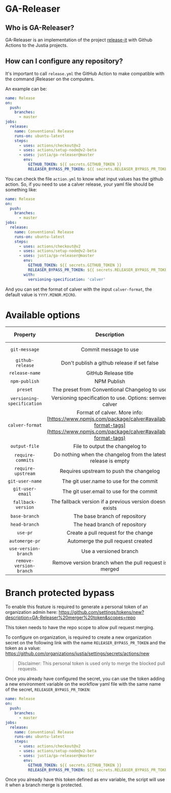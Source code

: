 # GA-Releaser

## Who is GA-Releaser?
GA-Releaser is an implementation of the project [release-it](https://github.com/release-it/release-it) with Github Actions to the Justia projects.

## How can I configure any repository?
It's important to call `release.yml` the GitHub Action to make compatible with the command jReleaser on the computers.

An example can be:
```yaml
name: Release
on:
  push:
    branches:
      - master
jobs:
  release:
    name: Conventional Release
    runs-on: ubuntu-latest
    steps:
      - uses: actions/checkout@v2
      - uses: actions/setup-node@v2-beta
      - uses: justia/ga-releaser@master
        env:
          GITHUB_TOKEN: ${{ secrets.GITHUB_TOKEN }}
          RELEASER_BYPASS_PR_TOKEN: ${{ secrets.RELEASER_BYPASS_PR_TOKEN }}
```

You can check the file `action.yml` to know what input values has the github action.
So, if you need to use a calver release, your yaml file should be something like:
```yaml
name: Release
on:
  push:
    branches:
      - master
jobs:
  release:
    name: Conventional Release
    runs-on: ubuntu-latest
    steps:
      - uses: actions/checkout@v2
      - uses: actions/setup-node@v2-beta
      - uses: justia/ga-releaser@master
        env:
          GITHUB_TOKEN: ${{ secrets.GITHUB_TOKEN }}
          RELEASER_BYPASS_PR_TOKEN: ${{ secrets.RELEASER_BYPASS_PR_TOKEN }}
        with:
          versioning-specification: 'calver'
```
And you can set the format of calver with the input `calver-format`, the default value is `YYYY.MINOR.MICRO`.


# Available options

|          Property          |                                                                      Description                                                                      |           Default          | Is required? |
|:--------------------------:|:-----------------------------------------------------------------------------------------------------------------------------------------------------:|:--------------------------:|:------------:|
|        `git-message`       |                                                                 Commit message to use                                                                 | chore(release): ${version} |       ❌      |
|      `github-release`      |                                                      Don't publish a github release if set false                                                      |            true            |       ❌      |
|       `release-name`       |                                                                  GitHub Release title                                                                 |     Release ${version}     |       ❌      |
|        `npm-publish`       |                                                                      NPM Publish                                                                      |            false           |       ❌      |
|          `preset`          |                                                     The preset from Conventional Changelog to use                                                     |           angular          |       ❌      |
| `versioning-specification` |                                                Versioning specification to use. Options: semver, calver                                               |           semver           |       ❌      |
|       `calver-format`      | Format of calver. More info: [https://www.npmjs.com/package/calver#available-format-tags](https://www.npmjs.com/package/calver#available-format-tags) |      YYYY.MINOR.MICRO      |       ❌      |
|        `output-file`       |                                                            File to output the changelog to                                                            |        CHANGELOG.md        |       ❌      |
|      `require-commits`     |                                             Do nothing when the changelog from the latest release is empty                                            |            true            |       ❌      |
|     `require-upstream`     |                                                        Requires upstream to push the changelog                                                        |            false           |       ❌      |
|       `git-user-name`      |                                                        The git user.name to use for the commit                                                        |                            |       ❌      |
|      `git-user-email`      |                                                        The git user.email to use for the commit                                                       |                            |       ❌      |
|     `fallback-version`     |                                               The fallback version if a previous version doesn't exists                                               |            0.0.0           |       ❌      |
|        `base-branch`       |                                                             The base branch of repository                                                             |           master           |       ❌      |
|        `head-branch`       |                                                             The head branch of repository                                                             |           develop          |       ❌      |
|          `use-pr`          |                                                          Create a pull request for the change                                                         |            true            |       ❌      |
|       `automerge-pr`       |                                                           Automerge the pull request created                                                          |            true            |       ❌      |
|    `use-version-branch`    |                                                                 Use a versioned branch                                                                |            true            |       ❌      |
|   `remove-version-branch`  |                                                 Remove version branch when the pull request is merged                                                 |            true            |       ❌      |

# Branch protected bypass
To enable this feature is required to generate a personal token of an organization admin here: https://github.com/settings/tokens/new?description=GA-Releaser%20merger%20token&scopes=repo

This token needs to have the repo scope to allow pull request merging.

To configure on organization, is required to create a new organization secret on the following link with the name `RELEASER_BYPASS_PR_TOKEN` and the token as a value:
https://github.com/organizations/justia/settings/secrets/actions/new

> Disclaimer: This personal token is used only to merge the blocked pull requests.


Once you already have configured the secret, you can use the token adding a new environment variable on the workflow yaml file with the same name of the secret, `RELEASER_BYPASS_PR_TOKEN`:

```yaml
name: Release
on:
  push:
    branches:
      - master
jobs:
  release:
    name: Conventional Release
    runs-on: ubuntu-latest
    steps:
      - uses: actions/checkout@v2
      - uses: actions/setup-node@v2-beta
      - uses: justia/ga-releaser@master
        env:
          GITHUB_TOKEN: ${{ secrets.GITHUB_TOKEN }}
          RELEASER_BYPASS_PR_TOKEN: ${{ secrets.RELEASER_BYPASS_PR_TOKEN }}
```

Once you already have this token defined as env variable, the script will use it when a branch merge is protected.
